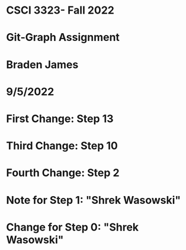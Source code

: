 # CSCI 3323- Fall 2022
# Git-Graph Assignment
# Braden James
# 9/5/2022
# First Change: Step 13
# Third Change: Step 10
# Fourth Change: Step 2
# Note for Step 1: "Shrek Wasowski"
# Change for Step 0: "Shrek Wasowski"